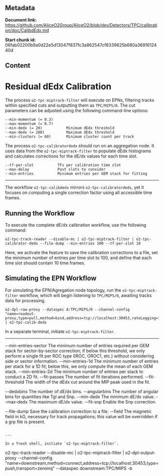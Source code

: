 ## Metadata

**Document link:** https://github.com/AliceO2Group/AliceO2/blob/dev/Detectors/TPC/calibration/doc/CalibdEdx.md

**Start chunk id:** 06fab02200b9a0d22e5d13047f837fc3a862547cf8339625b680a3691612440d

## Content

<!-- doxy
\page refTPCcalibrationCalibdEdx Residual dEdx Calibration
/doxy -->

# Residual dEdx Calibration

The process `o2-tpc-miptrack-filter` will execute on EPNs, filtering tracks within specified cuts and outputting them as `TPC/MIPS/0`. The cut parameters can be adjusted using the following command-line options:

```
--min-momentum (= 0.3)
--max-momentum (= 0.7)
--min-dedx (= 20)           Minimum dEdx threshold
--max-dedx (= 200)          Maximum dEdx threshold
--min-clusters (= 60)       Minimum cluster count per track
```

The process `o2-tpc-calibratordedx` should run on an aggregation node. It uses data from the `o2-tpc-miptrack-filter` to populate dEdx histograms and calculates corrections for the dE/dx values for each time slot.

```
--tf-per-slot           TFs per calibration time slot
--max-delay             Past slots to consider
--min-entries           Minimum entries per GEM stack for fitting
```

---

The workflow `o2-tpc-calibdedx` mirrors `o2-tpc-calibratordedx`, yet it focuses on computing a single correction factor using all accessible time frames.

## Running the Workflow

To execute the complete dE/dx calibration workflow, use the following command:

```
o2-tpc-track-reader --disable-mc | o2-tpc-miptrack-filter | o2-tpc-calibrator-dedx --file-dump --min-entries 100 --tf-per-slot 10
```

Here, we activate the feature to save the calibration corrections to a file, set the minimum number of entries per time slot to 100, and define that each time slot should contain 10 time frames.

## Simulating the EPN Workflow

For simulating the EPN/Agregation node topology, run the `o2-tpc-miptrack-filter` workflow, which will begin listening to `TPC/MIPS/0`, awaiting tracks data for processing.

```
o2-dpl-raw-proxy --dataspec A:TPC/MIPS/0 --channel-config "name=readout-proxy,type=pull,method=bind,address=tcp://localhost:30453,rateLogging=1,transport=zeromq" | o2-tpc-calib-dedx
```

In a separate terminal, initiate `o2-tpc-miptrack-filter`.

---

--min-entries-sector    The minimum number of entries required per GEM stack for sector-by-sector correction; if below this threshold, we only perform a single fit per ROC type (IROC, OROC1, etc.) without considering side or sector information.
--min-entries-1d        The minimum number of entries per stack for a 1D fit; below this, we only compute the mean of each GEM stack.
--min-entries-2d        The minimum number of entries per stack to conduct a 2D fit.
--fit-passes            The number of fit iterations performed.
--fit-threshold         The width of the dEdx cut around the MIP peak used in the fit.

--dedxbins              The number of dE/dx bins.
--angularbins           The number of angular bins for quantities like Tgl and Snp.
--min-dedx              The minimum dE/dx value.
--max-dedx              The maximum dE/dx value.
--fit-snp               Enable the Snp correction.

--file-dump             Save the calibration correction to a file.
--field                 The magnetic field in kG, necessary for track propagations; this value will be overridden if a grp file is present.
```

---

In a fresh shell, initiate `o2-tpc-miptrack-filter`.

```
o2-tpc-track-reader --disable-mc | o2-tpc-miptrack-filter | o2-dpl-output-proxy --channel-config "name=downstream,method=connect,address=tcp://localhost:30453,type=push,transport=zeromq" --dataspec downstream:TPC/MIPS -b
```